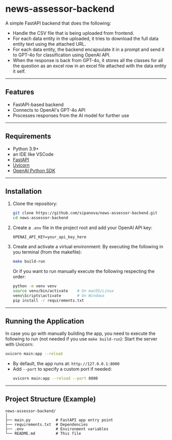# news-assessor-backend

A simple FastAPI backend that does the following:
- Handle the CSV file that is being uploaded from frontend.
- For each data entity in the uploaded, it tries to download the full data entity text using the attached URL.
- For each data entity, the backend encapsulate it in a prompt and send it to GPT-4o for classification using OpenAI API.
- When the response is back from GPT-4o, it stores all the classes for all the question as an excel row in an excel file attached with the data entity it self.

---

## Features
- FastAPI-based backend
- Connects to OpenAI's GPT-4o API
- Processes responses from the AI model for further use

---

## Requirements
- Python 3.9+
- an IDE like VSCode
- [FastAPI](https://fastapi.tiangolo.com/)
- [Uvicorn](https://www.uvicorn.org/)
- [OpenAI Python SDK](https://github.com/openai/openai-python)

---

## Installation

1. Clone the repository:
   ```bash
   git clone https://github.com/sipanova/news-assessor-backend.git
   cd news-assessor-backend
   ```
2. Create a `.env` file in the project root and add your OpenAI API key:
   ```
   OPENAI_API_KEY=your_api_key_here
   ```
3. Create and activate a virtual environment:
   By executing the following in you terminal (from the makefile):
   ```bash
   make build-run
   ```
   Or if you want to run manually execute the following respecting the order:
   ```bash
   python -m venv venv
   source venv/bin/activate    # On macOS/Linux
   venv\Scripts\activate       # On Windows
   pip install -r requirements.txt
   ```

---

## Running the Application
In case you go with manually building the app, you need to execute the following to run (not needed if you use ```make build-run```):
Start the server with Uvicorn:

```bash
uvicorn main:app --reload
```

- By default, the app runs at: `http://127.0.0.1:8000`
- Add `--port` to specify a custom port if needed:
  ```bash
  uvicorn main:app --reload --port 8080
  ```
---

## Project Structure (Example)

```
news-assessor-backend/
│
├── main.py           # FastAPI app entry point
├── requirements.txt  # Dependencies
├── .env              # Environment variables
└── README.md         # This file
```

